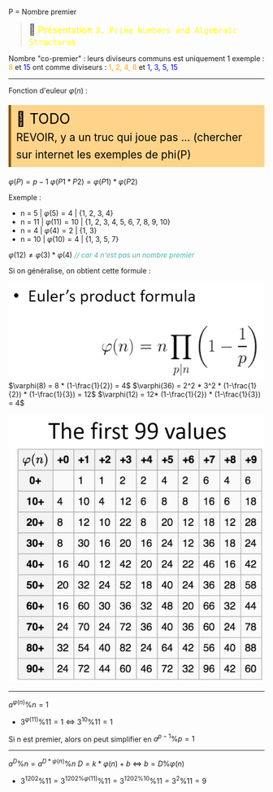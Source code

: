 P = Nombre premier

> <span style="font-size: 1.5em">📖</span> <span style="color: yellow; font-size: 1.3em;">Présentation `3. Prime Numbers and ​Algebraic Structures​`</span>

Nombre "co-premier" : leurs diviseurs communs est uniquement 1
exemple : <span style="color: orange">8</span> et <span style="color: blue">15</span> ont comme diviseurs :  <span style="color: orange">1, 2, 4, 8</span> et <span style="color: blue">1, 3, 5, 15</span>

---

Fonction d'euleur $\varphi(n)$ : 


<!-- #region TODO BLOCK --> 
<div style="margin: 20px auto; padding: 10px; background-color: #ffd48a; border-left: 5px solid #8a5700;color: black; font-size: 2em">
<span> 📝 </span>TODO<br>
<span style="font-size: 0.75em">
REVOIR, y a un truc qui joue pas ... (chercher sur internet les exemples de phi(P)
</span></div>

<!-- #endregion TODO BLOCK -->


$\varphi(P) = p-1$
$\varphi(P1 * P2) = \varphi(P1) * \varphi(P2)$

Exemple :
- n = 5 | $\varphi(5) = 4$ | {1, 2, 3, 4}
- n = 11 | $\varphi(11) = 10$ | {1, 2, 3, 4, 5, 6, 7, 8, 9, 10}
- n = 4 | $\varphi(4) = 2$ | {1, 3}
- n = 10 | $\varphi(10) = 4$ | {1, 3, 5, 7}

$\varphi(12) \ne \varphi(3) * \varphi(4)$ <span style="color: #46b7ae; font-style: italic; font-size: 0.85rem">// car 4 n'est pas un nombre premier</span> 

Si on généralise, on obtient cette formule :

![](Screen/2022-10-05-11-03-44.png)
$\varphi(8) = 8 * (1-\frac{1}{2}) = 4$
$\varphi(36) = 2^2 * 3^2  * (1-\frac{1}{2}) * (1-\frac{1}{3}) = 12$
$\varphi(12) = 12* (1-\frac{1}{2}) * (1-\frac{1}{3}) = 4$

![](Screen/2022-10-05-11-15-47.png)


----
$a^{\varphi(n)} \% n = 1$
- $3^{\varphi(11)} \% 11 = 1$ <=> $3^{10} \% 11 = 1$

Si n est premier, alors on peut simplifier en $a^{p-1} \% p = 1$

----

$a^D \% n = a^{D * \varphi(n)} \% n$
$D = k * \varphi(n) + b$ <=> $b = D \% \varphi(n)$
- $3^{1202}\%11 = 3^{1202 \% \varphi(11)} \% 11 = 3^{1202 \% 10} \% 11 = 3^{2} \% 11 = 9$

